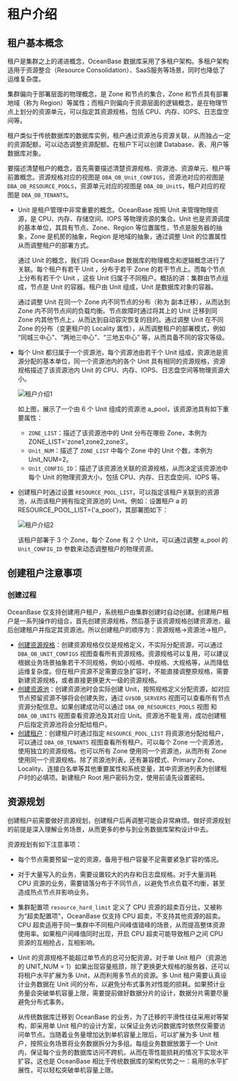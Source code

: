 # 租户介绍

## 租户基本概念

租户是集群之上的递进概念，OceanBase 数据库采用了多租户架构。多租户架构适用于资源整合（Resource Consolidation）、SaaS服务等场景，同时也降低了运维复杂度。

集群偏向于部署层面的物理概念，是 Zone 和节点的集合，Zone 和节点具有部署地域（称为 Region）等属性；而租户则偏向于资源层面的逻辑概念，是在物理节点上划分的资源单元，可以指定其资源规格，包括 CPU、内存、IOPS、日志盘空间等。

租户类似于传统数据库的数据库实例，租户通过资源池与资源关联，从而独占一定的资源配额，可以动态调整资源配额。在租户下可以创建 Database、表、用户等数据库对象。

要描述清楚租户的概念，首先需要描述清楚资源规格、资源池、资源单元、租户等前置概念。资源规格对应的视图是 `DBA_OB_Unit_CONFIGS`，资源池对应的视图是 `DBA_OB_RESOURCE_POOLS`，资源单元对应的视图是 `DBA_OB_UnitS`，租户对应的视图是 `DBA_OB_TENANTS`。

* Unit 是租户管理中非常重要的概念。OceanBase 按照 Unit 来管理物理资源，是 CPU、内存、存储空间、IOPS 等物理资源的集合。Unit 也是资源调度的基本单位，其具有节点、Zone、Region 等位置属性，节点是服务器的抽象，Zone 是机房的抽象，Region 是地域的抽象，通过调整 Unit 的位置属性从而调整租户的部署方式。

  通过 Unit 的概念，我们将 OceanBase 数据库的物理概念和逻辑概念进行了关联。每个租户有若干 Unit ，分布于若干 Zone 的若干节点上。而每个节点上分布有若干个 Unit ，这些 Unit 归属于不同租户。概括的讲：集群由节点组成，节点是 Unit 的容器。租户由 Unit 组成，Unit 是数据库对象的容器。

  通过调整 Unit 在同一个 Zone 内不同节点的分布（称为 副本迁移），从而达到 Zone 内不同节点间的负载均衡。节点故障时通过将其上的 Unit 迁移到同 Zone 内其他节点上，从而达到自动容灾恢复的目的。通过调整 Unit 在不同 Zone 的分布（变更租户的 Locality 属性），从而调整租户的部署模式，例如 “同城三中心”、“两地三中心”、“三地五中心” 等，从而具备不同的容灾等级。

* 每个 Unit 都归属于一个资源池，每个资源池由若干个 Unit 组成，资源池是资源分配的基本单位，同一个资源池内的各个 Unit 具有相同的资源规格，资源规格描述了该资源池内 Unit 的 CPU、内存、IOPS、日志盘空间等物理资源大小。

  ![租户介绍1](https://obbusiness-private.oss-cn-shanghai.aliyuncs.com/doc/img/observer-enterprise/V4.0.0/easy-of-use/manage/tenant-management/%E7%A7%9F%E6%88%B7%E4%BB%8B%E7%BB%8D1.png)

  如上图，展示了一个由 6 个 Unit 组成的资源池 a_pool，该资源池具有如下重要属性：

  * `ZONE_LIST`：描述了该资源池中的 Unit 分布在哪些 Zone，本例为 ZONE_LIST='zone1,zone2,zone3'。
  * `Unit_NUM`：描述了 `ZONE_LIST` 中每个 Zone 中的 Unit 个数，本例为 Unit_NUM=2。
  * `Unit_CONFIG_ID`：描述了该资源池关联的资源规格，从而决定该资源池中每个 Unit 的物理资源大小，包括 CPU、内存、日志盘空间、IOPS 等。

* 创建租户时通过设置 `RESOURCE_POOL_LIST`，可以指定该租户关联到的资源池，从而该租户拥有指定资源池的 Unit。例如：设置租户 a 的 RESOURCE_POOL_LIST=('a_pool')，其部署图如下：

  ![租户介绍2](https://obbusiness-private.oss-cn-shanghai.aliyuncs.com/doc/img/observer-enterprise/V4.0.0/easy-of-use/manage/tenant-management/%E7%A7%9F%E6%88%B7%E4%BB%8B%E7%BB%8D2.png)

  该租户部署于 3 个 Zone，每个 Zone 有 2 个 Unit，可以通过调整 a_pool 的 `Unit_CONFIG_ID` 参数来动态调整租户的物理资源。

## 创建租户注意事项

### 创建过程

OceanBase 仅支持创建用户租户，系统租户由集群创建时自动创建。创建用户租户是一系列操作的组合，首先创建资源规格，然后基于该资源规格创建资源池，最后创建租户并指定其资源池。所以创建租户的顺序为：资源规格->资源池->租户。

* [创建资源规格](5.commom-tenant-operations/1.create-resource-specifications.md)：创建资源规格仅仅是规格定义，不实际分配资源，可以通过 `DBA_OB_UNIT_CONFIGS` 视图查看所有资源规格。资源规格可以复用，可以建议根据业务场景抽象若干不同规格，例如小规格、中规格、大规格等，从而降低运维复杂度。但在租户资源不足需要应急扩容时，不能直接调整原规格，需要新建资源规格，或者直接更换更大一级的资源规格。
* [创建资源池](5.commom-tenant-operations/2.create-resource-pool.md)：创建资源池时会实际创建 Unit，按照规格定义分配资源，如对应节点预留资源不够将会创建失败，通过 `GV$OB_SERVERS` 视图可以查看所有节点资源分配信息。如果创建成功可以通过 `DBA_OB_RESOURCES_POOLS` 视图 和 `DBA_OB_UNITS` 视图查看资源池及其对应 Unit。资源池不能复用，成功创建租户后指定资源池将会分配给租户。
* [创建租户](5.commom-tenant-operations/3.create-tenant.md)：创建租户时通过指定 `RESOURCE_POOL_LIST` 将资源池分配给租户，可以通过 `DBA_OB_TENANTS` 视图查看所有租户。可以每个 Zone 一个资源池，使用独立的资源规格。也可以所有 Zone 使用同一个资源池，从而所有 Zone 使用同一个资源规格。除了资源池列表，还有兼容模式、Primary Zone、Locality、连接白名单等其他重要属性和系统变量，其中资源池列表为创建租户时的必填项。新建租户 Root 用户密码为空，使用前请先设置密码。

## 资源规划

创建租户前需要做好资源规划，创建租户后再调整可能会非常麻烦。做好资源规划的前提是深入理解业务场景，从而更多的参与到业务数据库架构设计中去。

资源规划有如下注意事项：

* 每个节点需要预留一定的资源，备用于租户容量不足需要紧急扩容的情况。
* 对于大量写入的业务，需要设置较大的内存和日志盘规格。对于大量消耗 CPU 资源的业务，需要错落分布于不同节点，以避免节点负载不均衡，甚至造成热点节点并影响业务。
* 集群配置项 `resource_hard_limit` 定义了 CPU 资源的超卖百分比，又被称为“超卖配置项”，OceanBase 仅支持 CPU 超卖，不支持其他资源的超卖。CPU 超卖适用于同一集群中不同租户间峰值错峰的场景，从而提高整体资源使用率。如果租户间峰值同时出现，开启 CPU 超卖可能导致租户之间 CPU 资源的互相抢占，互相影响。
* Unit 的资源规格不能超过单节点的总可分配资源，对于单 Unit 租户（资源池的 UNIT_NUM = 1）如果出现容量瓶颈，除了更换更大规格的服务器，还可以将租户水平扩展为多 Unit，从而利用多节点的资源。多 Unit 租户需要认真设计业务数据在 Unit 间的分布，以避免分布式事务对性能的损耗。如果预计业务量会突破单机容量上限，需要提前做好数据分片的设计，数据分片需要尽量避免分布式事务。
  
  从传统数据库迁移到 OceanBase 的业务，为了迁移的平滑性往往采用对等架构，即采用单 Unit 租户的设计方案，以保证业务访问数据库时依然仅需要访问单节点。当随着业务量增加达到单机容量上限后，可以扩展为多 Unit 租户，按照业务场景将业务数据拆分为多组。每组业务数据放置于一个 Unit 内，保证每个业务的数据库访问不跨机，从而在零性能损耗的情况下实现水平扩容。这也是 OceanBase 相比于传统数据库的架构优势之一：易用的水平扩展性，可以轻松突破单机容量上限。
